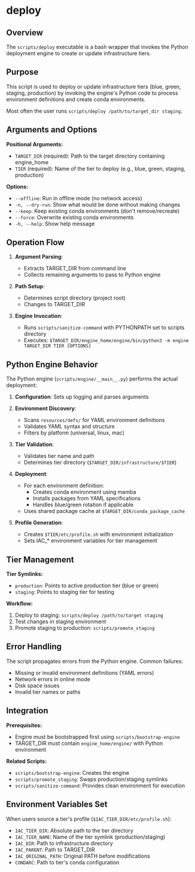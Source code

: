 # deploy

## Overview

The `scripts/deploy` executable is a bash wrapper that invokes the Python deployment engine to create or update infrastructure tiers.

## Purpose

This script is used to deploy or update infrastructure tiers (blue, green, staging, production) by invoking the engine's Python code to process environment definitions and create conda environments.

Most often the user runs `scripts/deploy /path/to/target_dir staging`.

## Arguments and Options

**Positional Arguments:**
- `TARGET_DIR` (required): Path to the target directory containing engine_home
- `TIER` (required): Name of the tier to deploy (e.g., blue, green, staging, production)

**Options:**
- `--offline`: Run in offline mode (no network access)
- `-n, --dry-run`: Show what would be done without making changes
- `--keep`: Keep existing conda environments (don't remove/recreate)
- `--force`: Overwrite existing conda environments
- `-h, --help`: Show help message

## Operation Flow

1. **Argument Parsing**:
   - Extracts TARGET_DIR from command line
   - Collects remaining arguments to pass to Python engine

2. **Path Setup**:
   - Determines script directory (project root)
   - Changes to TARGET_DIR

3. **Engine Invocation**:
   - Runs `scripts/sanitize-command` with PYTHONPATH set to scripts directory
   - Executes: `$TARGET_DIR/engine_home/engine/bin/python3 -m engine TARGET_DIR TIER [OPTIONS]`

## Python Engine Behavior

The Python engine (`scripts/engine/__main__.py`) performs the actual deployment:

1. **Configuration**: Sets up logging and parses arguments

2. **Environment Discovery**:
   - Scans `resources/defs/` for YAML environment definitions
   - Validates YAML syntax and structure
   - Filters by platform (universal, linux, mac)

3. **Tier Validation**:
   - Validates tier name and path
   - Determines tier directory (`$TARGET_DIR/infrastructure/$TIER`)

4. **Deployment**:
   - For each environment definition:
     - Creates conda environment using mamba
     - Installs packages from YAML specifications
     - Handles blue/green rotation if applicable
   - Uses shared package cache at `$TARGET_DIR/conda_package_cache`

5. **Profile Generation**:
   - Creates `$TIER/etc/profile.sh` with environment initialization
   - Sets IAC_* environment variables for tier management

## Tier Management

**Tier Symlinks:**
- `production`: Points to active production tier (blue or green)
- `staging`: Points to staging tier for testing

**Workflow:**
1. Deploy to staging: `scripts/deploy /path/to/target staging`
2. Test changes in staging environment
3. Promote staging to production: `scripts/promote_staging`

## Error Handling

The script propagates errors from the Python engine. Common failures:
- Missing or invalid environment definitions (YAML errors)
- Network errors in online mode
- Disk space issues
- Invalid tier names or paths

## Integration

**Prerequisites:**
- Engine must be bootstrapped first using `scripts/bootstrap-engine`
- TARGET_DIR must contain `engine_home/engine/` with Python environment

**Related Scripts:**
- `scripts/bootstrap-engine`: Creates the engine
- `scripts/promote_staging`: Swaps production/staging symlinks
- `scripts/sanitize-command`: Provides clean environment for execution

## Environment Variables Set

When users source a tier's profile (`$IAC_TIER_DIR/etc/profile.sh`):
- `IAC_TIER_DIR`: Absolute path to the tier directory
- `IAC_TIER_NAME`: Name of the tier symlink (production/staging)
- `IAC_DIR`: Path to infrastructure directory
- `IAC_PARENT`: Path to TARGET_DIR
- `IAC_ORIGINAL_PATH`: Original PATH before modifications
- `CONDARC`: Path to tier's conda configuration
